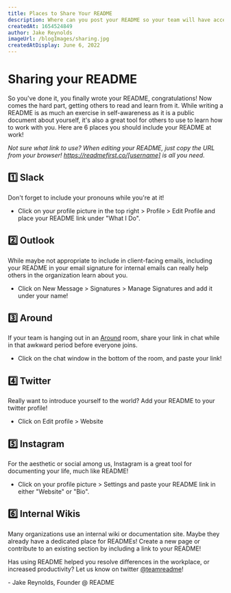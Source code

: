 ```yaml
---
title: Places to Share Your README
description: Where can you post your README so your team will have access to it?
createdAt: 1654524849
author: Jake Reynolds
imageUrl: /blogImages/sharing.jpg
createdAtDisplay: June 6, 2022
---
```


# Sharing your README
So you've done it, you finally wrote your README, congratulations! Now comes the hard part, getting others to read and learn from it. While writing a README is as much an exercise in self-awareness as it is a public document about yourself, it's also a great tool for others to use to learn how to work with you. Here are 6 places you should include your README at work!

_Not sure what link to use? When editing your README, just copy the URL from your browser! https://readmefirst.co/[username] is all you need._

## 1️⃣ Slack
Don't forget to include your pronouns while you're at it!

- Click on your profile picture in the top right > Profile > Edit Profile and place your README link under "What I Do". 

## 2️⃣ Outlook
While maybe not appropriate to include in client-facing emails, including your README in your email signature for internal emails can really help others in the organization learn about you.

 - Click on New Message > Signatures > Manage Signatures and add it under your name!

## 3️⃣ Around
If your team is hanging out in an [Around](https://around.co/) room, share your link in chat while in that awkward period before everyone joins.

 - Click on the chat window in the bottom of the room, and paste your link!

## 4️⃣ Twitter
Really want to introduce yourself to the world? Add your README to your twitter profile!

 - Click on Edit profile > Website

## 5️⃣ Instagram
For the aesthetic or social among us, Instagram is a great tool for documenting your life, much like README!

 - Click on your profile picture > Settings and paste your README link in either "Website" or "Bio".

## 6️⃣ Internal Wikis
Many organizations use an internal wiki or documentation site. Maybe they already have a dedicated place for READMEs! Create a new page or contribute to an existing section by including a link to your README!

Has using README helped you resolve differences in the workplace, or increased productivity? Let us know on twitter [@teamreadme](https://twitter.com/teamreadme)!

\- Jake Reynolds, Founder @ README
